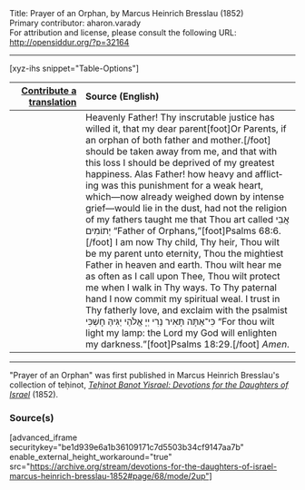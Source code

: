 <html>
<head></head>
<body>
Title: Prayer of an Orphan, by Marcus Heinrich Bresslau (1852)<br />
Primary contributor: aharon.varady<br />
For attribution and license, please consult the following URL: <a href="http://opensiddur.org/?p=32164">http://opensiddur.org/?p=32164</a>
<p />
<hr />

[xyz-ihs snippet="Table-Options"]<table style="margin-left: auto; margin-right: auto;" class="draggable">
<thead><tr><th id="x" style="text-align: right;"><a href="/translate/" target="_blank" rel="noopener">Contribute a translation</a></th><th style="text-align: left;">Source (English)</th></tr></thead>
<tbody>
<tr><td style="vertical-align:top;" width="25%">
<div class="liturgy" lang="he">

</span></div></td>
 
<td style="vertical-align:top;">
<div class="english" lang="en">
Heavenly Father! Thy inscrutable justice has willed it, that my dear parent[foot]Or Parents, if an orphan of both father and mother.[/foot] should be taken away from me, and that with this loss I should be deprived of my greatest happiness. Alas Father! how heavy and afflicting was this punishment for a weak heart, which—now already weighed down by intense grief—would lie in the dust, had not the religion of my fathers taught me that Thou art called <span class="hebrew" lang="he">אֲבִי יְתוֹמִים</span> “Father of Orphans,”[foot]Psalms 68:6.[/foot] I am now Thy child, Thy heir, Thou wilt be my parent unto eternity, Thou the mightiest Father in heaven and earth. Thou wilt hear me as often as I call upon Thee, Thou wilt protect me when I walk in Thy ways. To Thy paternal hand I now commit my spiritual weal. I trust in Thy fatherly love, and exclaim with the psalmist <span class="hebrew" lang="he">כִּי־אַתָּה תָּאִיר נֵרִי יְיָ אֱלֹהַי יַגִּיהַּ חָשְׁכִּי</span> “For thou wilt light my lamp: the Lord my God will enlighten my darkness.”[foot]Psalms 18:29.[/foot] <em>Amen</em>. 
</div></td></tr>
</tbody></table>

<hr />

"Prayer of an Orphan" was first published in Marcus Heinrich Bresslau's collection of teḥinot, <em><a href="https://opensiddur.org/compilations/sifrei-tehinot/devotions-for-the-daughters-of-israel-by-marcus-heinrich-bresslau-1852/">Teḥinot Banot Yisrael: Devotions for the Daughters of Israel</a></em> (1852).

<h3>Source(s)</h3>

[advanced_iframe securitykey="be1d939e6a1b36109171c7d5503b34cf9147aa7b" enable_external_height_workaround="true" src="https://archive.org/stream/devotions-for-the-daughters-of-israel-marcus-heinrich-bresslau-1852#page/68/mode/2up"]

&nbsp;
</body>
</html>